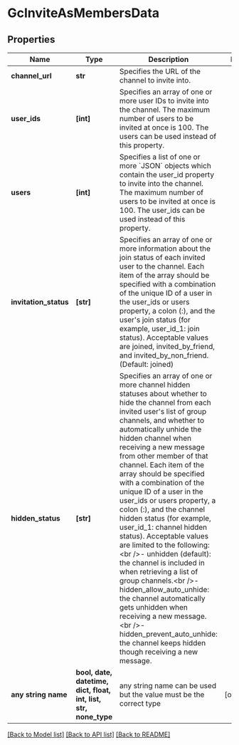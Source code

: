 # GcInviteAsMembersData


## Properties
Name | Type | Description | Notes
------------ | ------------- | ------------- | -------------
**channel_url** | **str** | Specifies the URL of the channel to invite into. | 
**user_ids** | **[int]** | Specifies an array of one or more user IDs to invite into the channel. The maximum number of users to be invited at once is 100. The users can be used instead of this property. | 
**users** | **[int]** | Specifies a list of one or more &#x60;JSON&#x60; objects which contain the user_id property to invite into the channel. The maximum number of users to be invited at once is 100. The user_ids can be used instead of this property. | 
**invitation_status** | **[str]** | Specifies an array of one or more information about the join status of each invited user to the channel. Each item of the array should be specified with a combination of the unique ID of a user in the user_ids or users property, a colon (:), and the user&#39;s join status (for example, user_id_1: join status). Acceptable values are joined, invited_by_friend, and invited_by_non_friend. (Default: joined) | 
**hidden_status** | **[str]** | Specifies an array of one or more channel hidden statuses about whether to hide the channel from each invited user&#39;s list of group channels, and whether to automatically unhide the hidden channel when receiving a new message from other member of that channel. Each item of the array should be specified with a combination of the unique ID of a user in the user_ids or users property, a colon (:), and the channel hidden status (for example, user_id_1: channel hidden status). Acceptable values are limited to the following:&lt;br /&gt;- unhidden (default): the channel is included in when retrieving a list of group channels.&lt;br /&gt;- hidden_allow_auto_unhide: the channel automatically gets unhidden when receiving a new message.&lt;br /&gt;- hidden_prevent_auto_unhide: the channel keeps hidden though receiving a new message. | 
**any string name** | **bool, date, datetime, dict, float, int, list, str, none_type** | any string name can be used but the value must be the correct type | [optional]

[[Back to Model list]](../README.md#documentation-for-models) [[Back to API list]](../README.md#documentation-for-api-endpoints) [[Back to README]](../README.md)


